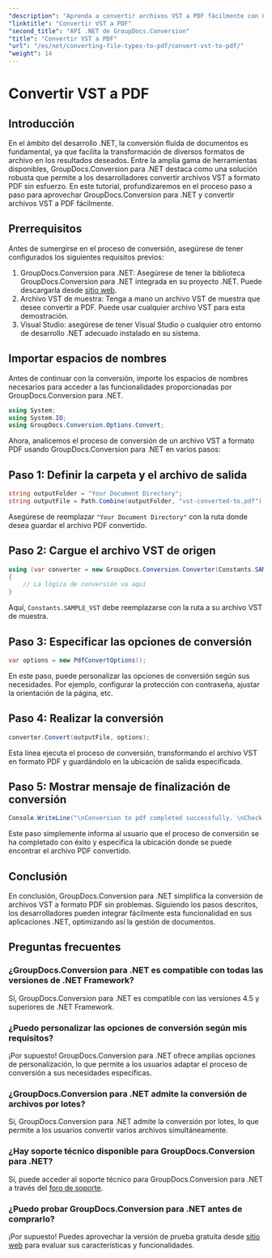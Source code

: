 ```yaml
---
"description": "Aprenda a convertir archivos VST a PDF fácilmente con GroupDocs.Conversion para .NET. Mejore sus capacidades de gestión de documentos."
"linktitle": "Convertir VST a PDF"
"second_title": "API .NET de GroupDocs.Conversion"
"title": "Convertir VST a PDF"
"url": "/es/net/converting-file-types-to-pdf/convert-vst-to-pdf/"
"weight": 14
---
```


# Convertir VST a PDF

## Introducción
En el ámbito del desarrollo .NET, la conversión fluida de documentos es fundamental, ya que facilita la transformación de diversos formatos de archivo en los resultados deseados. Entre la amplia gama de herramientas disponibles, GroupDocs.Conversion para .NET destaca como una solución robusta que permite a los desarrolladores convertir archivos VST a formato PDF sin esfuerzo. En este tutorial, profundizaremos en el proceso paso a paso para aprovechar GroupDocs.Conversion para .NET y convertir archivos VST a PDF fácilmente.
## Prerrequisitos
Antes de sumergirse en el proceso de conversión, asegúrese de tener configurados los siguientes requisitos previos:
1. GroupDocs.Conversion para .NET: Asegúrese de tener la biblioteca GroupDocs.Conversion para .NET integrada en su proyecto .NET. Puede descargarla desde [sitio web](https://releases.groupdocs.com/conversion/net/).
2. Archivo VST de muestra: Tenga a mano un archivo VST de muestra que desee convertir a PDF. Puede usar cualquier archivo VST para esta demostración.
3. Visual Studio: asegúrese de tener Visual Studio o cualquier otro entorno de desarrollo .NET adecuado instalado en su sistema.

## Importar espacios de nombres
Antes de continuar con la conversión, importe los espacios de nombres necesarios para acceder a las funcionalidades proporcionadas por GroupDocs.Conversion para .NET.

```csharp
using System;
using System.IO;
using GroupDocs.Conversion.Options.Convert;
```

Ahora, analicemos el proceso de conversión de un archivo VST a formato PDF usando GroupDocs.Conversion para .NET en varios pasos:
## Paso 1: Definir la carpeta y el archivo de salida
```csharp
string outputFolder = "Your Document Directory";
string outputFile = Path.Combine(outputFolder, "vst-converted-to.pdf");
```
Asegúrese de reemplazar `"Your Document Directory"` con la ruta donde desea guardar el archivo PDF convertido.
## Paso 2: Cargue el archivo VST de origen
```csharp
using (var converter = new GroupDocs.Conversion.Converter(Constants.SAMPLE_VST))
{
    // La lógica de conversión va aquí
}
```
Aquí, `Constants.SAMPLE_VST` debe reemplazarse con la ruta a su archivo VST de muestra.
## Paso 3: Especificar las opciones de conversión
```csharp
var options = new PdfConvertOptions();
```
En este paso, puede personalizar las opciones de conversión según sus necesidades. Por ejemplo, configurar la protección con contraseña, ajustar la orientación de la página, etc.
## Paso 4: Realizar la conversión
```csharp
converter.Convert(outputFile, options);
```
Esta línea ejecuta el proceso de conversión, transformando el archivo VST en formato PDF y guardándolo en la ubicación de salida especificada.
## Paso 5: Mostrar mensaje de finalización de conversión
```csharp
Console.WriteLine("\nConversion to pdf completed successfully. \nCheck output in {0}", outputFolder);
```
Este paso simplemente informa al usuario que el proceso de conversión se ha completado con éxito y especifica la ubicación donde se puede encontrar el archivo PDF convertido.

## Conclusión
En conclusión, GroupDocs.Conversion para .NET simplifica la conversión de archivos VST a formato PDF sin problemas. Siguiendo los pasos descritos, los desarrolladores pueden integrar fácilmente esta funcionalidad en sus aplicaciones .NET, optimizando así la gestión de documentos.
## Preguntas frecuentes
### ¿GroupDocs.Conversion para .NET es compatible con todas las versiones de .NET Framework?
Sí, GroupDocs.Conversion para .NET es compatible con las versiones 4.5 y superiores de .NET Framework.
### ¿Puedo personalizar las opciones de conversión según mis requisitos?
¡Por supuesto! GroupDocs.Conversion para .NET ofrece amplias opciones de personalización, lo que permite a los usuarios adaptar el proceso de conversión a sus necesidades específicas.
### ¿GroupDocs.Conversion para .NET admite la conversión de archivos por lotes?
Sí, GroupDocs.Conversion para .NET admite la conversión por lotes, lo que permite a los usuarios convertir varios archivos simultáneamente.
### ¿Hay soporte técnico disponible para GroupDocs.Conversion para .NET?
Sí, puede acceder al soporte técnico para GroupDocs.Conversion para .NET a través del [foro de soporte](https://forum.groupdocs.com/c/conversion/11).
### ¿Puedo probar GroupDocs.Conversion para .NET antes de comprarlo?
¡Por supuesto! Puedes aprovechar la versión de prueba gratuita desde [sitio web](https://releases.groupdocs.com/) para evaluar sus características y funcionalidades.
